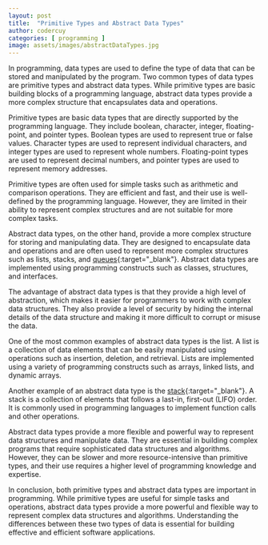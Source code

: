 ```yaml
---
layout: post
title:  "Primitive Types and Abstract Data Types"
author: codercuy
categories: [ programming ]
image: assets/images/abstractDataTypes.jpg
---
```


In programming, data types are used to define the type of data that can be stored and manipulated by the program. Two common types of data types are primitive types and abstract data types. While primitive types are basic building blocks of a programming language, abstract data types provide a more complex structure that encapsulates data and operations.

Primitive types are basic data types that are directly supported by the programming language. They include boolean, character, integer, floating-point, and pointer types. Boolean types are used to represent true or false values. Character types are used to represent individual characters, and integer types are used to represent whole numbers. Floating-point types are used to represent decimal numbers, and pointer types are used to represent memory addresses.

Primitive types are often used for simple tasks such as arithmetic and comparison operations. They are efficient and fast, and their use is well-defined by the programming language. However, they are limited in their ability to represent complex structures and are not suitable for more complex tasks.

Abstract data types, on the other hand, provide a more complex structure for storing and manipulating data. They are designed to encapsulate data and operations and are often used to represent more complex structures such as lists, stacks, and [queues](https://codersite.dev/post-random-tweet-on-twitter-api/){:target="_blank"}. Abstract data types are implemented using programming constructs such as classes, structures, and interfaces.

The advantage of abstract data types is that they provide a high level of abstraction, which makes it easier for programmers to work with complex data structures. They also provide a level of security by hiding the internal details of the data structure and making it more difficult to corrupt or misuse the data.

One of the most common examples of abstract data types is the list. A list is a collection of data elements that can be easily manipulated using operations such as insertion, deletion, and retrieval. Lists are implemented using a variety of programming constructs such as arrays, linked lists, and dynamic arrays.

Another example of an abstract data type is the [stack](https://codersite.dev/graphs-depth-first-search/){:target="_blank"}. A stack is a collection of elements that follows a last-in, first-out (LIFO) order. It is commonly used in programming languages to implement function calls and other operations.

Abstract data types provide a more flexible and powerful way to represent data structures and manipulate data. They are essential in building complex programs that require sophisticated data structures and algorithms. However, they can be slower and more resource-intensive than primitive types, and their use requires a higher level of programming knowledge and expertise.

In conclusion, both primitive types and abstract data types are important in programming. While primitive types are useful for simple tasks and operations, abstract data types provide a more powerful and flexible way to represent complex data structures and algorithms. Understanding the differences between these two types of data is essential for building effective and efficient software applications.